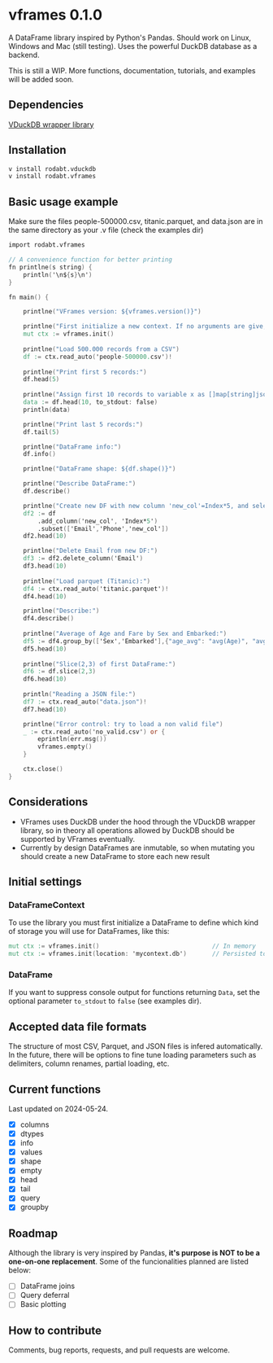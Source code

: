 # vframes 0.1.0

A DataFrame library inspired by Python's Pandas. Should work on Linux, Windows and Mac (still testing). Uses the powerful DuckDB database as a backend.

This is still a WIP. More functions, documentation, tutorials, and examples will be added soon.

## Dependencies

[VDuckDB wrapper library](https://github.com/rodabt/vduckdb)

## Installation

```bash
v install rodabt.vduckdb
v install rodabt.vframes
```

## Basic usage example

Make sure the files people-500000.csv, titanic.parquet, and data.json are in the same directory as your .v file (check the examples dir)

```v
import rodabt.vframes

// A convenience function for better printing
fn printlne(s string) {
    println('\n${s}\n')
}

fn main() {

    printlne("VFrames version: ${vframes.version()}")

    printlne("First initialize a new context. If no arguments are give, memory is used")
    mut ctx := vframes.init()
    
    printlne("Load 500.000 records from a CSV")
    df := ctx.read_auto('people-500000.csv')!
    
    printlne("Print first 5 records:")
    df.head(5)
    
    printlne("Assign first 10 records to variable x as []map[string]json2.Any")
    data := df.head(10, to_stdout: false)
    println(data)

    printlne("Print last 5 records:")
    df.tail(5)

    printlne("DataFrame info:")
    df.info()

    printlne("DataFrame shape: ${df.shape()}")

    printlne("Describe DataFrame:")
    df.describe()

    printlne("Create new DF with new column 'new_col'=Index*5, and select a subset of columns (Email, Phone, new_col):")
    df2 := df
        .add_column('new_col', 'Index*5')
        .subset(['Email','Phone','new_col'])  
    df2.head(10)

    printlne("Delete Email from new DF:")
    df3 := df2.delete_column('Email')
    df3.head(10)
    
    printlne("Load parquet (Titanic):")
    df4 := ctx.read_auto('titanic.parquet')!
    df4.head(10)

    printlne("Describe:")
    df4.describe()
    
    printlne("Average of Age and Fare by Sex and Embarked:")
    df5 := df4.group_by(['Sex','Embarked'],{"age_avg": "avg(Age)", "avg_fare": "avg(Fare)"})
    df5.head(10)
    
    printlne("Slice(2,3) of first DataFrame:")
    df6 := df.slice(2,3)
    df6.head(10)
    
    println("Reading a JSON file:")
    df7 := ctx.read_auto("data.json")!
    df7.head(10)

    printlne("Error control: try to load a non valid file")
    _ := ctx.read_auto('no_valid.csv') or { 
        eprintln(err.msg())
        vframes.empty()
    }

    ctx.close()
}
```

## Considerations

- VFrames uses DuckDB under the hood through the VDuckDB wrapper library, so in theory all operations allowed by DuckDB should be supported by VFrames eventually.
- Currently by design DataFrames are inmutable, so when mutating you should create a new DataFrame to store each new result

## Initial settings

### DataFrameContext

To use the library you must first initialize a DataFrame to define which kind of storage you will use for DataFrames, like this:

```v
mut ctx := vframes.init()                               // In memory
mut ctx := vframes.init(location: 'mycontext.db')       // Persisted to 'mycontext.db'
```

### DataFrame

If you want to suppress console output for functions returning `Data`, set the optional parameter `to_stdout` to `false` (see examples dir).

## Accepted data file formats

The structure of most CSV, Parquet, and JSON files is infered automatically. In the future, there will be options to fine tune loading parameters such as delimiters, column renames, partial loading, etc.

## Current functions

Last updated on 2024-05-24.

- [X] columns
- [X] dtypes
- [X] info
- [X] values
- [X] shape
- [X] empty
- [X] head
- [X] tail
- [X] query
- [X] groupby

## Roadmap

Although the library is very inspired by Pandas, **it's purpose is NOT to be a one-on-one replacement**. Some of the funcionalities planned are listed below:

- [ ] DataFrame joins
- [ ] Query deferral
- [ ] Basic plotting

## How to contribute

Comments, bug reports, requests, and pull requests are welcome.
